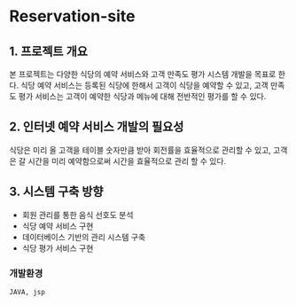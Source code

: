 # Reservation-site

 ## 1. 프로젝트 개요
 본 프로젝트는 다양한 식당의 예약 서비스와 고객 만족도 평가 시스템 개발을 목표로 한다. 식당 예약 서비스는 등록된 식당에 한해서 고객이 식당을 예약할 수 있고, 고객 만족도 평가 서비스는 고객이 예약한 식당과 메뉴에 대해 전반적인 평가를 할 수 있다. 

 ## 2. 인터넷 예약 서비스 개발의 필요성
 식당은 미리 올 고객을 테이블 숫자만큼 받아 회전률을 효율적으로 관리할 수 있고, 고객은 갈 시간을 미리 예약함으로써 시간을 효율적으로 관리 할 수 있다.

 ## 3. 시스템 구축 방향
 - 회원 관리를 통한 음식 선호도 분석 
 - 식당 예약 서비스 구현
 - 데이터베이스 기반의 관리 시스템 구축
 - 식당 평가 서비스 구현 

### 개발환경 
    JAVA, jsp    
